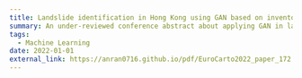 ```yaml
---
title: Landslide identification in Hong Kong using GAN based on inventory data 
summary: An under-reviewed conference abstract about applying GAN in landslide prediction
tags:
  - Machine Learning
date: 2022-01-01
external_link: https://anran0716.github.io/pdf/EuroCarto2022_paper_172.pdf
---
```

